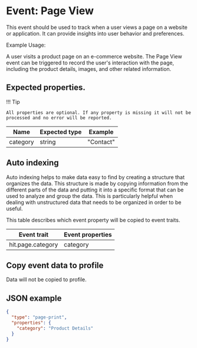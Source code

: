 # Event: Page View

This event should be used to track when a user views a page on a website or application. It can provide insights into
user behavior and preferences.

Example Usage:

A user visits a product page on an e-commerce website. The Page View event can be triggered to record the user's
interaction with the page, including the product details, images, and other related information.

## Expected properties.

!!! Tip

    All properties are optional. If any property is missing it will not be processed and no error will be reported.

| Name     | Expected type   | Example                                            |
|----------|-----------------|----------------------------------------------------|
| category | string          | "Contact" |

## Auto indexing

Auto indexing helps to make data easy to find by creating a structure that organizes the data. This structure is made by
copying information from the different parts of the data and putting it into a specific format that can be used to
analyze and group the data. This is particularly helpful when dealing with unstructured data that needs to be organized
in order to be useful.

This table describes which event property will be copied to event traits.

| Event trait       | Event properties   |
|-------------------|--------------------|
| hit.page.category | category           | 

## Copy event data to profile

Data will not be copied to profile.

## JSON example

```json
{
  "type": "page-print",
  "properties": {
    "category": "Product Details"
  }
}
```
    